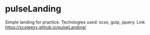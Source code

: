 ﻿# pulseLanding
 Simple landing for practice.
 Techologies used: scss, gulp, jquery.
 Link https://scoteezy.github.io/pulseLanding/
